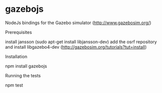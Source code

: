 gazebojs
=========

NodeJs bindings for the Gazebo simulator (http://www.gazebosim.org/)


Prerequisites

install jansson (sudo apt-get install libjansson-dev)
add the osrf repository and install libgazebo4-dev (http://gazebosim.org/tutorials?tut=install)


Installation

npm install gazebojs

Running the tests

npm test

